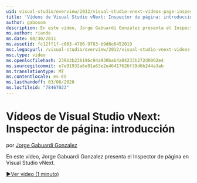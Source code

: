 ```yaml
---
uid: visual-studio/overview/2012/visual-studio-vnext-videos-page-inspector-introduction
title: 'Vídeos de Visual Studio vNext: Inspector de página: introducción | Microsoft Docs'
author: gabosom
description: En este vídeo, Jorge Gabuardi Gonzalez presenta el Inspector de página en Visual Studio vNext.
ms.author: riande
ms.date: 08/30/2011
ms.assetid: fc12ff1f-c063-4786-9783-b9d6e6452019
msc.legacyurl: /visual-studio/overview/2012/visual-studio-vnext-videos-page-inspector-introduction
msc.type: video
ms.openlocfilehash: 239b3b236196c94a930bab4a04233b272d0062e4
ms.sourcegitcommit: e7e91932a6e91a63e2e46417626f39d6b244a3ab
ms.translationtype: MT
ms.contentlocale: es-ES
ms.lasthandoff: 03/06/2020
ms.locfileid: "78467023"
---
```

# <a name="visual-studio-vnext-videos-page-inspector---introduction"></a>Vídeos de Visual Studio vNext: Inspector de página: introducción

por [Jorge Gabuardi Gonzalez](https://github.com/gabosom)

En este vídeo, Jorge Gabuardi Gonzalez presenta el Inspector de página en Visual Studio vNext.

[&#9654;Ver vídeo (1 minuto)](https://channel9.msdn.com/Blogs/ASP-NET-Site-Videos/visual-studio-vnext-videos-page-inspector-introduction)
